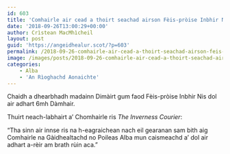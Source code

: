 ```yaml
---
id: 603
title: 'Comhairle air cead a thoirt seachad airson Fèis-pròise Inbhir Nis a dhol air adhart'
date: '2018-09-26T13:00:29+00:00'
author: Crìstean MacMhìcheil
layout: post
guid: 'https://angeidhealur.scot/?p=603'
permalink: /2018-09-26-comhairle-air-cead-a-thoirt-seachad-airson-feis-proise-inbhir-nis-a-dhol-air-adhart/
image: /images/posts/2018-09-26-comhairle-air-cead-a-thoirt-seachad-airson-feis-proise-inbhir-nis-a-dhol-air-adhart.webp
categories:
    - Alba
    - 'An Rìoghachd Aonaichte'
---
```


Chaidh a dhearbhadh madainn Dimàirt gum faod Fèis-pròise Inbhir Nis dol air adhart 6mh Dàmhair.

Thuirt neach-labhairt a’ Chomhairle ris *The Inverness Courier*:

“Tha sinn air innse ris na h-eagraichean nach eil gearanan sam bith aig Comhairle na Gàidhealtachd no Poileas Alba mun caismeachd a’ dol air adhart a-rèir am brath rùin aca.”
